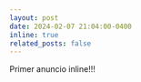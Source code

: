 ```yaml
---
layout: post
date: 2024-02-07 21:04:00-0400
inline: true
related_posts: false
---
```


Primer anuncio inline!!!
